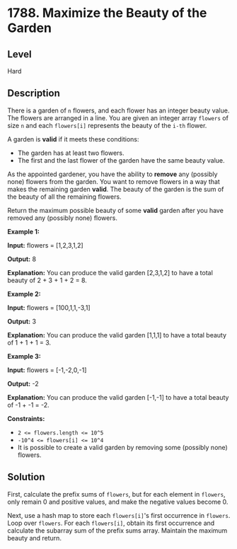 # 1788. Maximize the Beauty of the Garden
## Level
Hard

## Description
There is a garden of `n` flowers, and each flower has an integer beauty value. The flowers are arranged in a line. You are given an integer array `flowers` of size `n` and each `flowers[i]` represents the beauty of the `i-th` flower.

A garden is **valid** if it meets these conditions:

* The garden has at least two flowers.
* The first and the last flower of the garden have the same beauty value.

As the appointed gardener, you have the ability to **remove** any (possibly none) flowers from the garden. You want to remove flowers in a way that makes the remaining garden **valid**. The beauty of the garden is the sum of the beauty of all the remaining flowers.

Return the maximum possible beauty of some **valid** garden after you have removed any (possibly none) flowers.

**Example 1:**

**Input:** flowers = [1,2,3,1,2]

**Output:** 8

**Explanation:** You can produce the valid garden [2,3,1,2] to have a total beauty of 2 + 3 + 1 + 2 = 8.

**Example 2:**

**Input:** flowers = [100,1,1,-3,1]

**Output:** 3

**Explanation:** You can produce the valid garden [1,1,1] to have a total beauty of 1 + 1 + 1 = 3.

**Example 3:**

**Input:** flowers = [-1,-2,0,-1]

**Output:** -2

**Explanation:** You can produce the valid garden [-1,-1] to have a total beauty of -1 + -1 = -2.

**Constraints:**

* `2 <= flowers.length <= 10^5`
* `-10^4 <= flowers[i] <= 10^4`
* It is possible to create a valid garden by removing some (possibly none) flowers.

## Solution
First, calculate the prefix sums of `flowers`, but for each element in `flowers`, only remain 0 and positive values, and make the negative values become 0.

Next, use a hash map to store each `flowers[i]`'s first occurrence in `flowers`. Loop over `flowers`. For each `flowers[i]`, obtain its first occurrence and calculate the subarray sum of the prefix sums array. Maintain the maximum beauty and return.
